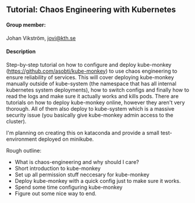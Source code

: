 ## Tutorial: Chaos Engineering with Kubernetes

#### Group member:
Johan Vikström, jovi@kth.se

#### Description
Step-by-step tutorial on how to configure and deploy kube-monkey (https://github.com/asobti/kube-monkey) to use chaos engineering to ensure reliability of services.
This will cover deploying kube-monkey manually outside of kube-system (the namespace that has all internal kubernetes system deployments), how to switch configs and finally how to read the logs and make sure it actually works and kills pods.
There are tutorials on how to deploy kube-monkey online, however they aren't very thorough. All of them also deploy to kube-system which is a massive security issue (you basically give kube-monkey admin access to the cluster).

I'm planning on creating this on kataconda and provide a small test-environment deployed on minikube.

Rough outline:
* What is chaos-engineering and why should I care?
* Short introduction to kube-monkey
* Set up all permission stuff neccesary for kube-monkey
* Deploy kube-monkey with a quick config just to make sure it works.
* Spend some time configuring kube-monkey
* Figure out some nice way to end.


